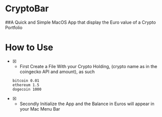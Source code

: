 # CryptoBar
##A Quick and Simple MacOS App that display the Euro value of a Crypto Portfolio

# How to Use

- [X] - First Create a File With your Crypto Holding, (crypto name as in the coingecko API and amount), as such

   ```bitcoin 0.01``` <br /> 
   ```ethereum 1.5``` <br />
   ```dogecoin 1000``` <br />

- [X] - Secondly Initialize the App and the Balance in Euros will appear in your Mac Menu Bar
